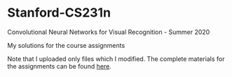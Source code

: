 # Stanford-CS231n
Convolutional Neural Networks for Visual Recognition - Summer 2020

My solutions for the course assignments

Note that I uploaded only files which I modified. The complete materials for the assignments can be found [here](https://cs231n.github.io/).
